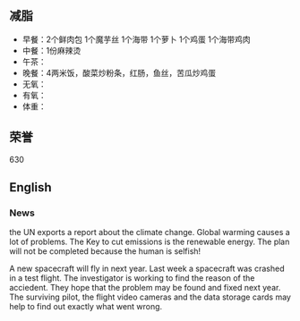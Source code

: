 ## 减脂 ##
* 早餐：2个鲜肉包 1个魔芋丝 1个海带 1个萝卜 1个鸡蛋 1个海带鸡肉
* 中餐：1份麻辣烫
* 午茶：
* 晚餐：4两米饭，酸菜炒粉条，红肠，鱼丝，苦瓜炒鸡蛋
* 无氧：
* 有氧：
* 体重：


## 荣誉 ##
630


## English ##

### News ###
the UN exports a report about the climate change.
Global warming causes a lot of problems.
The Key to cut emissions is the renewable energy.
The plan will not be completed because the human is selfish!


A new spacecraft will fly in next year.
Last week a spacecraft was crashed in a test flight.
The investigator is working to find the reason of the acciedent.
They hope that the problem may be found and fixed next year.
The surviving pilot, the flight video cameras and the data storage cards may 
help to find out exactly what went wrong.


